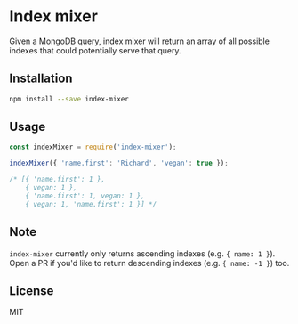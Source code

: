 # Index mixer

Given a MongoDB query, index mixer will return an array of all possible indexes that could potentially serve that query.

## Installation

```sh
npm install --save index-mixer
```

## Usage

```js
const indexMixer = require('index-mixer');

indexMixer({ 'name.first': 'Richard', 'vegan': true });

/* [{ 'name.first': 1 },
    { vegan: 1 },
    { 'name.first': 1, vegan: 1 },
    { vegan: 1, 'name.first': 1 }] */
```

## Note

`index-mixer` currently only returns ascending indexes (e.g. `{ name: 1 }`). Open a PR if you'd like to return descending indexes (e.g. `{ name: -1 }`) too.

## License

MIT
